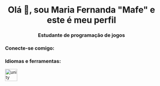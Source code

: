 <h1 align="center">Olá 👋, sou Maria Fernanda "Mafe" e este é meu perfil</h1>
<h3 align="center">Estudante de programação de jogos</h3>

<h3 align="left">Conecte-se comigo:</h3>
<p align="left">
</p>

<h3 align="left">Idiomas e ferramentas:</h3>
<p align="left"> <a href="https://unity.com/" target="_blank" rel="noreferrer"> <img src="https://www.vectorlogo.zone/logos/unity3d/unity3d-icon.svg" alt="unity" width="40" height="40"/> </a> </p>


